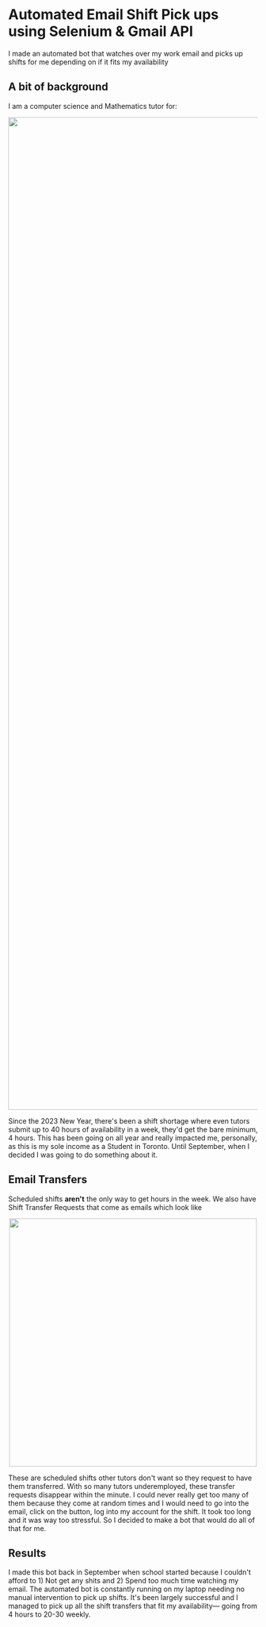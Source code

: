 # Automated Email Shift Pick ups using Selenium & Gmail API
I made an automated bot that watches over my work email and picks up shifts for me depending on if it fits my availability

## A bit of background

<p>
  I am a computer science and Mathematics tutor for:
</p>

<img src="https://i.imgur.com/x1I5lVw.png" width="2000">

<p>
  Since the 2023 New Year, there's been a shift shortage where even tutors submit up to 40 hours of availability in a week,
  they'd get the bare minimum, 4 hours. This has been going on all year and really impacted me, personally, as this is my sole income as a Student in Toronto. Until
  September, when I decided I was going to do something about it.
</p>

## Email Transfers

<p>
  Scheduled shifts <strong>aren't</strong> the only way to get hours in the week. We also have Shift Transfer Requests that come as emails which look like
</p>

<div align="center">
  <img src="https://i.imgur.com/4gLvnGu.png" width="500">
</div>

<p>
  These are scheduled shifts other tutors don't want so they request to have them transferred. With so many tutors underemployed, these transfer requests disappear within the minute. I could never really get too many of them because they come at random times and I would need to go into the email, click on the button, log into my account for the shift. It took too long and it was way too stressful. So I decided to make a bot that would do all of that for me.
</p>

## Results
<p>
  I made this bot back in September when school started because I couldn't afford to 1) Not get any shits and 2) Spend too much time watching my email. The automated bot is constantly running on my laptop needing no manual intervention to pick up shifts. It's been largely successful and I managed to pick up all the shift transfers that fit my availability— going from 4 hours to 20-30 weekly.
</p>
